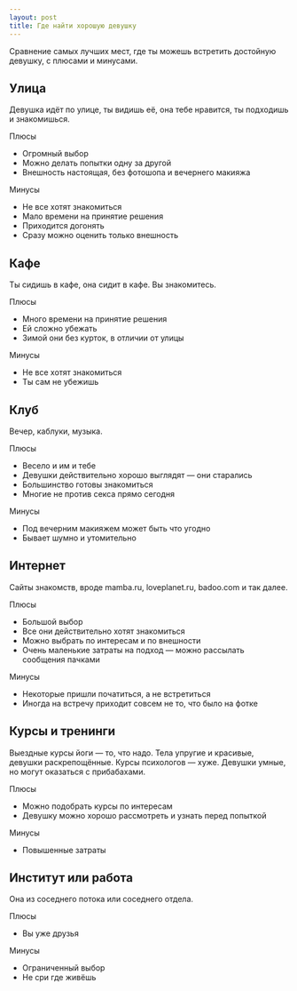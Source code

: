 ```yaml
---
layout: post
title: Где найти хорошую девушку
---
```


Сравнение самых лучших мест, где ты можешь встретить достойную девушку, с плюсами и минусами.

## Улица

Девушка идёт по улице, ты видишь её, она тебе нравится, ты подходишь и знакомишься.

Плюсы

- Огромный выбор
- Можно делать попытки одну за другой
- Внешность настоящая, без фотошопа и вечернего макияжа

Минусы

- Не все хотят знакомиться
- Мало времени на принятие решения
- Приходится догонять
- Сразу можно оценить только внешность

## Кафе

Ты сидишь в кафе, она сидит в кафе. Вы знакомитесь.

Плюсы

- Много времени на принятие решения
- Ей сложно убежать
- Зимой они без курток, в отличии от улицы

Минусы

- Не все хотят знакомиться
- Ты сам не убежишь

## Клуб

Вечер, каблуки, музыка.

Плюсы

- Весело и им и тебе
- Девушки действительно хорошо выглядят — они старались
- Большинство готовы знакомиться
- Многие не против секса прямо сегодня

Минусы

- Под вечерним макияжем может быть что угодно
- Бывает шумно и утомительно

## Интернет

Сайты знакомств, вроде mamba.ru, loveplanet.ru, badoo.com и так далее.

Плюсы

- Большой выбор
- Все они действительно хотят знакомиться
- Можно выбрать по интересам и по внешности
- Очень маленькие затраты на подход — можно рассылать сообщения пачками

Минусы

- Некоторые пришли початиться, а не встретиться
- Иногда на встречу приходит совсем не то, что было на фотке

## Курсы и тренинги

Выездные курсы йоги — то, что надо. Тела упругие и красивые, девушки раскрепощённые. Курсы психологов — хуже. Девушки умные, но могут оказаться с прибабахами.

Плюсы

- Можно подобрать курсы по интересам
- Девушку можно хорошо рассмотреть и узнать перед попыткой

Минусы

- Повышенные затраты

## Институт или работа

Она из соседнего потока или соседнего отдела.

Плюсы

- Вы уже друзья

Минусы

- Ограниченный выбор
- Не сри где живёшь